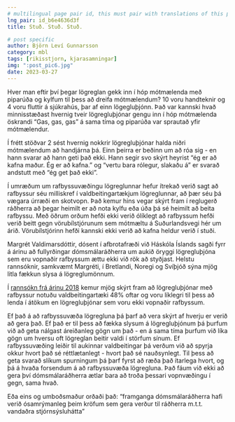 ```yaml
---
# multilingual page pair id, this must pair with translations of this page. (This name must be unique)
lng_pair: id_b6e4636d3f
title: Stuð. Stuð. Stuð.

# post specific
author: Björn Leví Gunnarsson
category: mbl
tags: [rikisstjorn, kjarasamningar]
img: ":post_pic6.jpg"
date: 2023-03-27
---
```


Hver man eftir því þegar lögreglan gekk inn í hóp mótmælenda með piparúða og kylfum til þess að dreifa mótmælendum? 10 voru handteknir og 4 voru fluttir á sjúkrahús, þar af einn lögegluþjónn. Það var kannski hvað minnisstæðast hvernig tveir lögregluþjónar gengu inn í hóp mótmælenda öskrandi “Gas, gas, gas” á sama tíma og piparúða var sprautað yfir mótmælendur.

Í frétt stöðvar 2 sést hvernig nokkrir lögregluþjónar halda niðri mótmælendum að handjárna þá. Einn þeirra er beðinn um að róa sig - en hann svarar að hann geti það ekki. Hann segir svo skýrt heyrist “ég er að kafna maður. Ég er að kafna.” og “vertu bara rólegur, slakaðu á” er svarað andstutt með “ég get það ekki”.

Í umræðum um rafbyssuvæðingu lögreglunnar hefur ítrekað verið sagt að rafbyssur séu milliskref í valdbeitingartækjum lögreglunnar, að þær séu þá vægara úrræði en skotvopn. Það kemur hins vegar skýrt fram í reglugerð ráðherra að þegar heimilt er að nota kylfu eða úða þá sé heimilt að beita rafbyssu. Með öðrum orðum hefði ekki verið ólíklegt að rafbyssum hefði verið beitt gegn vörubílstjórunum sem mótmæltu á Suðurlandsvegi hér um árið. Vörubílstjórinn hefði kannski ekki verið að kafna heldur verið í stuði. 

Margrét Valdimarsdóttir, dósent í afbrotafræði við Háskóla Íslands sagði fyrr á árinu að fullyrðingar dómsmálaráðherra um aukið öryggi lögregluþjóna sem eru vopnaðir rafbyssum ættu ekki við rök að styðjast. Helstu rannsóknir, samkvæmt Margréti, í Bretlandi, Noregi og Svíþjóð sýna mjög litla fækkun slysa á lögreglumönnum. 

Í [rannsókn frá árinu 2018](https://journals.sagepub.com/doi/10.1177/0093854818812918) kemur mjög skýrt fram að lögregluþjónar með rafbyssur notuðu valdbeitingartæki 48% oftar og voru líklegri til þess að lenda í átökum en lögregluþjónar sem voru ekki vopnaðir rafbyssum. 

Ef það á að rafbyssuvæða lögregluna þá þarf að vera skýrt af hverju er verið að gera það. Ef það er til þess að fækka slysum á lögregluþjónum þá þurfum við að geta nálgast áreiðanleg gögn um það - en á sama tíma þurfum við líka gögn um hversu oft lögreglan beitir valdi í störfum sínum. Ef rafbyssuvæðing leiðir til aukinnar valdbeitingar þá verðum við að spyrja okkur hvort það sé réttlætanlegt - hvort það sé nauðsynlegt. Til þess að geta svarað slíkum spurningum þá þarf fyrst að ræða það ítarlega hvort, og þá á hvaða forsendum á að rafbyssuvæða lögregluna. Það fáum við ekki að gera því dómsmálaráðherra ætlar bara að troða þessari vopnvæðingu í gegn, sama hvað.

Eða eins og umboðsmaður orðaði það: “framganga dómsmálaráðherra hafi verið ósamrýmanleg þeim kröfum sem gera verður til ráðherra m.t.t. vandaðra stjórnsýsluhátta”

